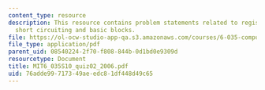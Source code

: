 ```yaml
---
content_type: resource
description: This resource contains problem statements related to register saving,
  short circuiting and basic blocks.
file: https://ol-ocw-studio-app-qa.s3.amazonaws.com/courses/6-035-computer-language-engineering-spring-2010/76adde99717349aeedc81df448d49c65_MIT6_035S10_quiz02_2006.pdf
file_type: application/pdf
parent_uid: 08540224-2f70-f808-844b-0d1bd0e9309d
resourcetype: Document
title: MIT6_035S10_quiz02_2006.pdf
uid: 76adde99-7173-49ae-edc8-1df448d49c65
---
```


